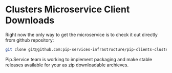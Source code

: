 # Clusters Microservice Client Downloads

Right now the only way to get the microservice is to check it out directly from github repository:

```bash
git clone git@github.com:pip-services-infrastructure/pip-clients-clusters-node.git
```

Pip.Service team is working to implement packaging and make stable releases available for your 
as zip downloadable archieves.